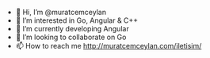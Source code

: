 - 👋 Hi, I’m @muratcemceylan
- 👀 I’m interested in Go, Angular & C++
- 🌱 I’m currently developing Angular
- 💞️ I’m looking to collaborate on Go
- 📫 How to reach me http://muratcemceylan.com/iletisim/ 
 <!---https://github.com/muratcemceylan is a ✨ special ✨ repository because its `README.md` (this file) appears on your GitHub profile.
You can click the Preview link to take a look at your changes.
--->
